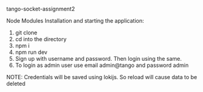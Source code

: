 tango-socket-assignment2

Node Modules Installation and starting the application:

1. git clone <url>
2. cd into the directory
3. npm i
4. npm run dev
5. Sign up with username and password. Then login using the same.
6. To login as admin user use email admin@tango and password admin

NOTE: Credentials will be saved using lokijs. So reload will cause data to be deleted

